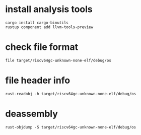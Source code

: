 # install analysis tools

```
cargo install cargo-binutils
rustup component add llvm-tools-preview
```

# check file format
```
file target/riscv64gc-unknown-none-elf/debug/os
```

# file header info
```
rust-readobj -h target/riscv64gc-unknown-none-elf/debug/os

```
# deassembly 
```
rust-objdump -S target/riscv64gc-unknown-none-elf/debug/os
```